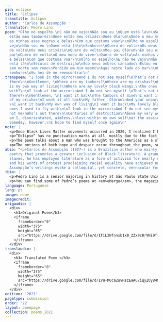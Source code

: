 ```yaml
---
pid: eclipse
title: 'Eclipse '
transtitle: Eclipse
author: 'Carlos de Assumpção '
translator: Pedro Lino
poem: "Olho no espelho \nE não me vejo\nNão sou eu \nQuem está la\n\nSenhores\nOnde
  estão meu tambores\nOnde estão meu orixás\nOnde Olórum\nOnde o meu modo de viver\nOnde
  as minhas asas negras e belas\nCom que costuma voar\n\nOlho no espelho\nE não me
  vejo\nNão sou eu \nQuem está lá\n\nSenhores\nQuero de volta\nOs meus tambores\nQuero
  de volta\nOs meus orixás\n\nQuero de volta\nMeu pai Olórum\nEm seu esplendor sem
  par\nQuero de volta\nO meu modo de viver\nQuero de volta\nAs minhas asas negras
  e belas\nCom que costuma voar\n\nOlho no espelho\nE não me vejo\nNão sou eu\nQuem
  está lá\n\nSéculos de destruição\nSob meus ombros cansados\nEstou eu a carregar\nConfuso
  sem norte sem rumo\nPerdido em mim mesmo\nAqui neste lado do mar\n\nUm dia no entanto
  senhores\nEu hei de me reencontrar\n"
transpoem: "I look in the mirror\nAnd I do not see myself\nThat’s not me\nWho’s out
  there\n\nGentlemen, \nWhere are my tambors?\nWhere are my orishas?\nWhere, Olórum?\nWhere
  is my own way of living?\nWhere are my lovely black wings,\nthe ones I used to fly
  with?\n\nI look at the mirror\nAnd I do not see myself \nThat’s not me\nWho’s out
  there?\n\nGentlemen, \nI want it back\nThe tambors of mine\nI want it back\n\nAll
  of my orishas\nI want it all back\nMy father, Olórum\nAnd your unparalleled splendor
  \nI want it back\nMy own way of living\nI want it back\nMy lovely black wings,\nthe
  ones I used to fly with\n\nI look in the mirror\nAnd I do not see myself\nThat’s
  not me\nWho’s out there\n\nCenturies of destruction\nAbove my very weary shoulders\nHere
  am I, disorientated, aimless,\nlost within my own self\nat the seaside\n\nGentlemen!
  Someday, however,\nI hope to find myself once again\n"
note: |
  <p>Once Black Lives Matter movements occurred in 2020, I realized I hadn’t yet done anything for the movement itself. As a Black poet myself, I knew I had to make a difference. Thus, this poem seemed to be the ideal way for me to make a personal contribution, given all that was happening in the world.</p>
  <p>“Eclipse” has no punctuation marks at all, mostly due to the fact that Portuguese is a fairly fluid language. Since it is virtually impossible to understand the poem without punctuation marks in English, I did have to include certain commas, exclamation points and question marks to maintain its consistency and create a balance.</p>
  <p>The poem talks about a man who was brought to the Americas as a slave and sought to rediscover his own personality and cultural dignity which was lost to the new way of life imposed upon him. Therefore, it was crucial to retain a questioning tone that reflects his identity, and so I found it important to write down question marks when needed.</p>
  <p>The notions of both hope and despair occur throughout the poem, so adding commas was necessary for the English version, because this juxtaposition is inherent to the message the author wishes to convey.</p>
abio: "<p>Carlos de Assumpção (1927–) is a Brazilian author who mainly writes anti-racist
  poetry that promotes a greater inclusion of Black literature. A grandson of former
  slaves, he has employed literature as a form of activism for nearly seven decades,
  and his words of protest proclaiming racial equality have achieved national recognition.
  Assumpção’s writings evoke a colloquial, yet concrete, vernacular form of speech.</p>"
tbio: |
  <p>Pedro Lino is a senior majoring in history at São Paulo State University, Brazil. He is a true “logophile” (someone who loves words) and a polyglot who doesn’t talk all that often, but sure does translate a lot. Although he occasionally tries to stop writing, he just can’t seem to do so.</p>
  <p>You can find some of Pedro’s poems at <em>eMerge</em>, the magazine of the Writers Colony House at Dairy Hollow.</p>
language: Portuguese
lang: pt
image: none
imagecredit: 
origaudio: |
  <div>
    <h3>Original Poem</h3>
    <iframe
      frameborder="0"
      width="375"
      height="65"
      src="https://drive.google.com/file/d/1TiL2Nfnnxb1x0_ZZx9c8rVNi9f-kjoPN/preview">
    </iframe>
  </div>
translaudio: |-
  <div>
    <h3> Translated Poem </h3>
    <iframe
      frameborder="0"
      width="375"
      height="65"
      src="https://drive.google.com/file/d/1VW-MOca2uvHszEaAu7iqyZOy849imV9B/preview">
    </iframe>
  </div>
edition: '2021'
pagetype: submission
order: '22'
layout: poempage
collection: poems_2021
---
```

